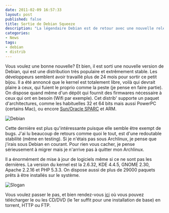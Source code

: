 ```yaml
---
date: 2011-02-09 16:57:33
layout: post
published: false
title: Sortie de Debian Squeeze
description: "La légendaire Debian est de retour avec une nouvelle release stable."
categories:
- News
tags:
- debian
- distrib
---
```


Vous voulez une bonne nouvelle? Et bien, il est sorti une nouvelle version de Debian, qui est une distribution très populaire et extrêmement stable. Les développeurs semblent avoir travaillé plus de 24 mois pour sortir ce petit bijou. Il a été annoncé que le kernel est totalement libre, voilà qui devrait plaire à ceux, qui fuient le proprio comme la peste (je pense en faire partie). On dispose quand même d'un dépôt qui fournit des firmwares nécessaire à ceux qui ont en besoin (Wifi par exemple). Cet distrib' supporte un paquet d'architectures, comme les habituelles 32 et 64 bits mais aussi PowerPC (certains Mac), ou encore [Sun/Oracle SPARC](http://www.irisa.fr/caps/projects/TechnologicalSurvey/micro/PI-957-html/chapter2_8.html) et ARM.

<!-- more -->

<img class="imgcenter" alt="Debian" src="http://linuxien.legtux.org/uploads/images/2011/02/debiansqueeze.png">

Cette dernière est plus qu'intéressante puisque elle semble être exempt de bugs. J'ai lu beaucoup de retours comme quoi le tout, est d'une redoutable stabilité (même en testing). Si je n'étais pas sous Archlinux, je pense que j'irais sous Debian en courant. Pour rien vous cacher, je pense sérieusement à migrer mais je n'arrive pas à quitter mon Archlinux.

Il a énormément de mise à jour de logiciels même si ce ne sont pas les dernières. La version du kernel est la 2.6.32, KDE 4.4.5, GNOME 2.30, Apache 2.2.16 et PHP 5.3.3. On dispose aussi de plus de 29000 paquets prêts à être installés sur le système.

<img class="imgcenter" alt="Slogan" src="http://linuxien.legtux.org/uploads/images/2011/02/debianslog.gif">

Vous voulez passer le pas, et bien rendez-vous [ici](http://www.debian.org/CD/) où vous pouvez télécharger le ou les CD/DVD (le 1er suffit pour une installation de base) en torrent, HTTP ou FTP.
